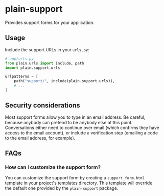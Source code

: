 # plain-support

Provides support forms for your application.

## Usage

Include the support URLs in your `urls.py`:

```python
# app/urls.py
from plain.urls import include, path
import plain.support.urls

urlpatterns = [
    path("support/", include(plain.support.urls)),
    # ...
]
```

## Security considerations

Most support forms allow you to type in an email address. Be careful, because anybody can pretend to be anybody else at this point. Conversations either need to continue over email (which confirms they have access to the email account), or include a verification step (emailing a code to the email address, for example).

## FAQs

### How can I customize the support form?

You can customize the support form by creating a `support_form.html` template in your project's templates directory. This template will override the default one provided by the `plain-support` package.
